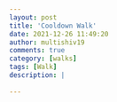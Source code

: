 ```yaml
---
layout: post
title: 'Cooldown Walk'
date: 2021-12-26 11:49:20
author: multishiv19
comments: true
category: [walks]
tags: [Walk]
description: |
    
---
```





<div width='100%' class='strava-embed-placeholder' data-embed-type='activity' data-embed-id='6431515782'></div>
<script src='https://strava-embeds.com/embed.js'></script>

